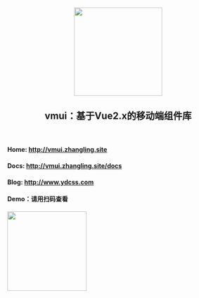 <p align="center">
    <br>
    <a href="//vmui.zhangling.site">
        <img width="200" src="https://vuefe.cn/images/logo.png">
    </a>
    <br>
    <h2 align="center">vmui：基于Vue2.x的移动端组件库</h2>
</p>
<br/>

#### Home: <a href="http://vmui.zhangling.site"> http://vmui.zhangling.site</a>

#### Docs: <a href="http://vmui.zhangling.site/docs"> http://vmui.zhangling.site/docs</a>

#### Blog: <a href="http://blog.zhangling.site"> http://www.ydcss.com</a>

#### Demo：请用扫码查看
<img width="180" height="180" src="vmui.zhangling.site/img/qrcode.jpg" />

<!-- #### 参考、使用的项目

* <a href="https://github.com/ftlabs/fastclick" target="_blank">[fastclick]</a> (<a href="https://github.com/ftlabs/fastclick/blob/master/LICENSE" target="_blank">[MIT License]</a>)
* <a href="https://github.com/inorganik/CountUp.js" target="_blank">[countup.js]</a> (<a href="https://github.com/inorganik/countUp.js/blob/master/LICENSE.md" target="_blank">[MIT License]</a>)
* <a href="https://github.com/iview/iview" target="_blank">[iview]</a> (<a href="https://github.com/iview/iview/blob/2.0/LICENSE" target="_blank">[MIT License]</a>)
* <a href="https://github.com/kimmobrunfeldt/progressbar.js" target="_blank">[progressbar.js]</a> (<a href="https://github.com/kimmobrunfeldt/progressbar.js/blob/master/LICENSE" target="_blank">[MIT License]</a>)
* <a href="https://github.com/daneden/animate.css" target="_blank">[animate.css]</a> (<a href="https://github.com/daneden/animate.css/blob/master/LICENSE" target="_blank">[MIT License]</a>)
 -->
